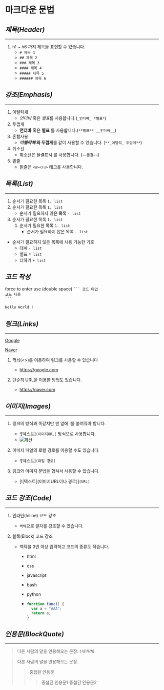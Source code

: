 # 마크다운 문법

## **_제목(Header)_**

---

1. h1 ~ h6 까지 제목을 표현할 수 있습니다.
   - `# 제목 1`
   - `## 제목 2`
   - `### 제목 3`
   - `#### 제목 4`
   - `##### 제목 5`
   - `###### 제목 6`

## **_강조(Emphasis)_**

---

1. 이텔릭체
   - _언더바_ 혹은 *별표*를 사용합니다.(`_언더바_ *별표*`)
1. 두껍게
   - **언더바** 혹은 **별표** 를 사용합니다.(`**별표** __언더바__`)
1. 혼합사용
   - **_이텔릭체_ 와 두껍게**를 같이 사용할 수 있습니다. (`**_이텔릭_ 두껍게**`)
1. 취소선
   - 취소선은 ~~물결표시~~ 를 사용합니다. (`~~물결~~`)
1. 밑줄
   - <u>밑줄</u>은 `<u></u>` 태그를 사용합니다.

## **_목록(List)_**

---

1. 순서가 필요한 목록 `1. list`
1. 순서가 필요한 목록 `1. list`
   - 순서가 필요하지 않은 목록 `- list`
1. 순서가 필요한 목록 `1. list`
   1. 순서가 필요한 목록 `1. list`
      - 순서가 필요하지 않은 목록 `- list`

- 순서가 필요하지 않은 목록에 사용 가능한 기호
  - 대쉬 `- list`
  * 별표 `* list`
  - 더하기 `+ list`

## **_코드 작성_**

force to enter use (double space)
` ``` 코드 타입 `  
`코드 내용`  
` ``` `

```javascript
Hello World !
```

## **_링크(Links)_**

---

[Google](https://google.com)

[Naver](https://naver.com)

1. 꺾쇠(<>)를 이용하여 링크를 사용할 수 있습니다

   - <https://google.com>

1. 단순히 URL을 이용한 방법도 있습니다.
   - https://naver.com

## **_이미지(Images)_**

---

1. 링크의 방식과 똑같지만 맨 앞에 !를 붙여줘야 합니다.

   - ![텍스트]`(이미지URL)` 방식으로 사용합니다.
   - ![화산](https://t1.daumcdn.net/cfile/tistory/2220284455FB6F812D)

1. 이미지 파일의 로컬 경로를 이용할 수도 있습니다.

   - ![텍스트]`(파일 경로)`

1. 링크와 이미지 문법을 합쳐서 사용할 수 있습니다.
   - [![텍스트](이미지URL이나 경로)]`(URL)`

## **_코드 강조(Code)_**

---

1. 인라인(Inline) 코드 강조

   - `백틱`으로 글자를 강조할 수 있습니다.

1. 블록(Block) 코드 강조

   - 백틱을 3번 이상 입력하고 코드의 종류도 적습니다.

     - html
     - css
     - javascript
     - bash
     - python

     - ```javascript
       function func() {
         var a = "AAA";
         return a;
       }
       ```

## **_인용문(BlockQuote)_**

---

> 다른 사람의 말을 인용해오는 문장.
> _(네이버)_

> 다른 사람의 말을 인용해오는 문장.
>
> > 중첩된 인용문
> >
> > > 중첩된 인용문1
> > > 중첩된 인용문2
